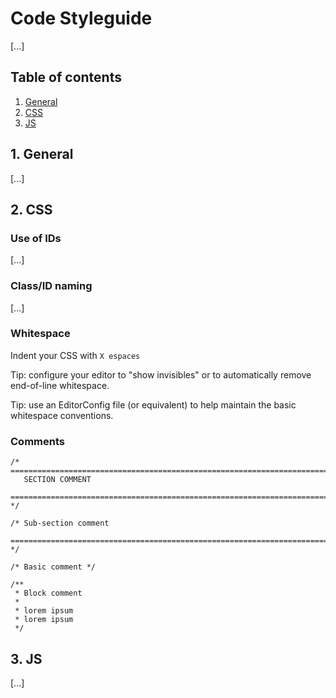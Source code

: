 
# Code Styleguide

[...]


## Table of contents

1. [General](#general)
2. [CSS](#css)
3. [JS](#js)


<a name="general"></a>
## 1. General

[...]


<a name="css"></a>
## 2. CSS

### Use of IDs

[...]


### Class/ID naming

[...]


### Whitespace

Indent your CSS with `X espaces`

Tip: configure your editor to "show invisibles" or to automatically remove end-of-line whitespace.

Tip: use an EditorConfig file (or equivalent) to help maintain the basic whitespace conventions.



### Comments

```
/* ==========================================================================
   SECTION COMMENT
   ========================================================================== */

/* Sub-section comment
   ========================================================================== */

/* Basic comment */

/**
 * Block comment
 *
 * lorem ipsum
 * lorem ipsum
 */
```


<a name="js"></a>
## 3. JS

[...]

